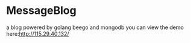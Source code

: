 MessageBlog
===========

a blog powered by golang beego and mongodb
you can view the demo here:http://115.29.40.132/
